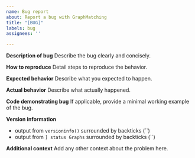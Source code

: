 ```yaml
---
name: Bug report
about: Report a bug with GraphMatching
title: "[BUG]"
labels: bug
assignees: ''

---
```


**Description of bug**
Describe the bug clearly and concisely.


**How to reproduce**
Detail steps to reproduce the behavior.


**Expected behavior**
Describe what you expected to happen.


**Actual behavior**
Describe what actually happened.


**Code demonstrating bug**
If applicable, provide a minimal working example of the bug.


**Version information**
 - output from `versioninfo()` surrounded by backticks (``)
 - output from `] status Graphs` surrounded by backticks (``)


**Additional context**
Add any other context about the problem here.
